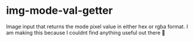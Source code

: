 # img-mode-val-getter
Image input that returns the mode pixel value in either hex or rgba format.
I am making this because I couldnt find anything useful out there 🥲
